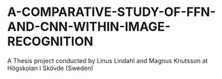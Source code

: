 # A-COMPARATIVE-STUDY-OF-FFN-AND-CNN-WITHIN-IMAGE-RECOGNITION
A Thesis project conducted by Linus Lindahl and Magnus Knutsson at Högskolan i Skövde (Sweden)
